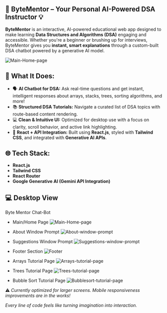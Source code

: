 ## 🚀 ByteMentor – Your Personal AI-Powered DSA Instructor 💡

**ByteMentor** is an interactive, AI-powered educational web app designed to make learning **Data Structures and Algorithms (DSA)** engaging and accessible. Whether you're a beginner or brushing up for interviews, ByteMentor gives you **instant, smart explanations** through a custom-built DSA chatbot powered by a generative AI model.

  ![Main-Home-page](https://github.com/user-attachments/assets/3fdd55eb-ae26-4cca-9dcb-ecdc729e75d7)

## 🧠 What It Does:

* 🗣️ **AI Chatbot for DSA:** Ask real-time questions and get instant, intelligent responses about arrays, stacks, trees, sorting algorithms, and more!
* 📚 **Structured DSA Tutorials:** Navigate a curated list of DSA topics with route-based content rendering.
* 💻 **Clean & Intuitive UI:** Optimized for desktop use with a focus on clarity, scroll behavior, and active link highlighting.
* 🧩 **React + API Integration:** Built using **React.js**, styled with **Tailwind CSS**, and integrated with **Generative AI APIs**.

## 🌐 Tech Stack:

* **React.js**
* **Tailwind CSS**
* **React Router**
* **Google Generative AI (Gemini API Integration)**

## 💻 Desktop View
  Byte Mentor Chat-Bot
- Main/Home Page
  ![Main-Home-page](https://github.com/user-attachments/assets/3fdd55eb-ae26-4cca-9dcb-ecdc729e75d7)
- About Window Prompt
  ![About-window-prompt](https://github.com/user-attachments/assets/b408cd00-443c-42f3-873f-0d9643138242)
- Suggestions Window Prompt
  ![Suggestions-window-prompt](https://github.com/user-attachments/assets/52cae1e9-cdd6-479a-ab08-57227f64f941)

- Footer Section
  ![Footer](https://github.com/user-attachments/assets/0c078c90-71be-4f25-8b56-2e4047534565)

- Arrays Tutorial Page
![Arrays-tutorial-page](https://github.com/user-attachments/assets/7753cee7-12c9-4e0e-94c1-cc2626d1f6e3)

- Trees Tutorial Page
![Trees-tutorial-page](https://github.com/user-attachments/assets/22c2c0a2-31a2-4458-b724-8dc2eb8bdd8c)

- Bubble Sort Tutorial Page
![Bubblesort-tutorial-page](https://github.com/user-attachments/assets/e4310fc0-7a8a-48b7-b108-bbba03b96ea4)

⚠️ *Currently optimized for larger screens. Mobile responsiveness improvements are in the works!*

*Every line of code feels like turning imagination into interaction.*
